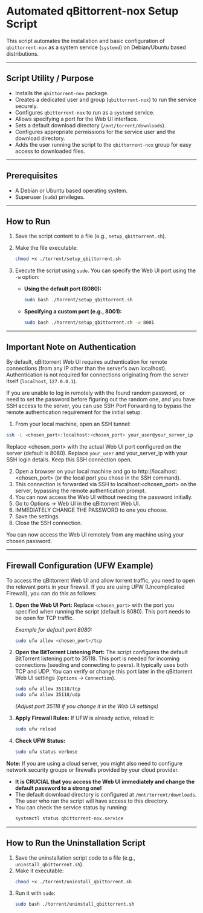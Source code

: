# Automated qBittorrent-nox Setup Script

This script automates the installation and basic configuration of `qbittorrent-nox` as a system service (`systemd`) on Debian/Ubuntu based distributions.

---
## Script Utility / Purpose

* Installs the `qbittorrent-nox` package.
* Creates a dedicated user and group (`qbittorrent-nox`) to run the service securely.
* Configures `qbittorrent-nox` to run as a `systemd` service.
* Allows specifying a port for the Web UI interface.
* Sets a default download directory (`/mnt/torrent/downloads`).
* Configures appropriate permissions for the service user and the download directory.
* Adds the user running the script to the `qbittorrent-nox` group for easy access to downloaded files.

---
## Prerequisites

* A Debian or Ubuntu based operating system.
* Superuser (`sudo`) privileges.

---
## How to Run

1.  Save the script content to a file (e.g., `setup_qbittorrent.sh`).
2.  Make the file executable:
    ```bash
    chmod +x ./torrent/setup_qbittorrent.sh
    ```
3.  Execute the script using `sudo`. You can specify the Web UI port using the `-w` option:

    * **Using the default port (8080):**
        ```bash
        sudo bash ./torrent/setup_qbittorrent.sh
        ```
    * **Specifying a custom port (e.g., 8001):**
        ```bash
        sudo bash ./torrent/setup_qbittorrent.sh -w 8001
        ```

---
## Important Note on Authentication

By default, qBittorrent Web UI requires authentication for remote connections (from any IP other than the server's own localhost). Authentication is not required for connections originating from the server itself (`localhost`, `127.0.0.1`).

If you are unable to log in remotely with the found random password, or need to set the password before figuring out the random one, and you have SSH access to the server, you can use SSH Port Forwarding to bypass the remote authentication requirement for the initial setup:

1.  From your local machine, open an SSH tunnel:

```bash
ssh -L <chosen_port>:localhost:<chosen_port> your_user@your_server_ip
```

Replace <chosen_port> with the actual Web UI port configured on the server (default is 8080).
Replace `your_user` and your_server_ip with your SSH login details.
Keep this SSH connection open.

2.  Open a browser on your local machine and go to http://localhost:<chosen_port> (or the local port you chose in the SSH command).
3.  This connection is forwarded via SSH to localhost:<chosen_port> on the server, bypassing the remote authentication prompt.
4.  You can now access the Web UI without needing the password initially.
5.  Go to Options -> Web UI in the qBittorrent Web UI.
6.  IMMEDIATELY CHANGE THE PASSWORD to one you choose.
7.  Save the settings.
8.  Close the SSH connection.

You can now access the Web UI remotely from any machine using your chosen password.

---
## Firewall Configuration (UFW Example)

To access the qBittorrent Web UI and allow torrent traffic, you need to open the relevant ports in your firewall. If you are using UFW (Uncomplicated Firewall), you can do this as follows:

1.  **Open the Web UI Port:**
    Replace `<chosen_port>` with the port you specified when running the script (default is 8080). This port needs to be open for TCP traffic.

    *Example for default port 8080:*
    ```bash
    sudo ufw allow <chosen_port>/tcp
    ```

2.  **Open the BitTorrent Listening Port:**
    The script configures the default BitTorrent listening port to 35118. This port is needed for incoming connections (seeding and connecting to peers). It typically uses both TCP and UDP. You can verify or change this port later in the qBittorrent Web UI settings (`Options` -> `Connection`).

    ```bash
    sudo ufw allow 35118/tcp
    sudo ufw allow 35118/udp
    ```
    *(Adjust port 35118 if you change it in the Web UI settings)*

3.  **Apply Firewall Rules:**
    If UFW is already active, reload it:

    ```bash
    sudo ufw reload
    ```

4.  **Check UFW Status:**
    ```bash
    sudo ufw status verbose
    ```

**Note:** If you are using a cloud server, you might also need to configure network security groups or firewalls provided by your cloud provider.

* **It is CRUCIAL that you access the Web UI immediately and change the default password to a strong one!**
* The default download directory is configured at `/mnt/torrent/downloads`. The user who ran the script will have access to this directory.
* You can check the service status by running:
    ```bash
    systemctl status qbittorrent-nox.service
    ```

---
## How to Run the Uninstallation Script

1.  Save the uninstallation script code to a file (e.g., `uninstall_qbittorrent.sh`).
2.  Make it executable:
    ```bash
    chmod +x ./torrent/uninstall_qbittorrent.sh
    ```
3.  Run it with `sudo`:
    ```bash
    sudo bash ./torrent/uninstall_qbittorrent.sh
    ```